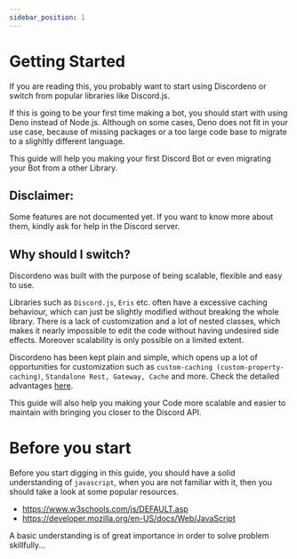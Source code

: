 ```yaml
---
sidebar_position: 1
---
```


# Getting Started

If you are reading this, you probably want to start using Discordeno or switch from popular libraries like Discord.js.

If this is going to be your first time making a bot, you should start with using Deno instead of Node.js. Although on
some cases, Deno does not fit in your use case, because of missing packages or a too large code base to migrate to a
slighltly different language.

This guide will help you making your first Discord Bot or even migrating your Bot from a other Library.

## Disclaimer:

Some features are not documented yet. If you want to know more about them, kindly ask for help in the Discord server.

## Why should I switch?

Discordeno was built with the purpose of being scalable, flexible and easy to use.

Libraries such as `Discord.js`, `Eris` etc. often have a excessive caching behaviour, which can just be slightly
modified without breaking the whole library. There is a lack of customization and a lot of nested classes, which makes
it nearly impossible to edit the code without having undesired side effects. Moreover scalability is only possible on a
limited extent.

Discordeno has been kept plain and simple, which opens up a lot of opportunities for customization such as
`custom-caching (custom-property-caching)`, `Standalone Rest, Gateway, Cache` and more. Check the detailed advantages
[here](https://github.com/discordeno/discordeno).

This guide will also help you making your Code more scalable and easier to maintain with bringing you closer to the
Discord API.

# Before you start

Before you start digging in this guide, you should have a solid understanding of `javascript`, when you are not familiar
with it, then you should take a look at some popular resources.

- https://www.w3schools.com/js/DEFAULT.asp
- https://developer.mozilla.org/en-US/docs/Web/JavaScript

A basic understanding is of great importance in order to solve problem skillfully...
